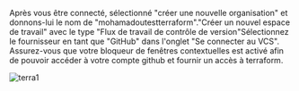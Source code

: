 Après vous être connecté, sélectionné "créer une nouvelle organisation" et donnons-lui le nom de "mohamadoutestterraform"."Créer un nouvel espace de travail" avec le type "Flux de travail de contrôle de version"Sélectionnez le fournisseur en tant que "GitHub" dans l'onglet "Se connecter au VCS". Assurez-vous que votre bloqueur de fenêtres contextuelles est activé afin de pouvoir accéder à votre compte github et fournir un accès à terraform.

![terra1](https://user-images.githubusercontent.com/93289664/218149247-d947a6a1-43e1-4052-b478-2a9950d10438.PNG)

